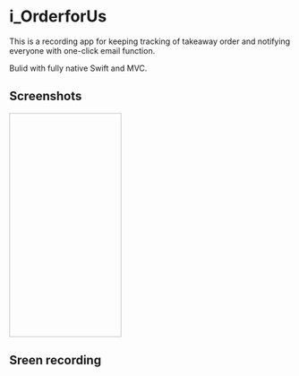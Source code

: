 # i_OrderforUs
This is a recording app for keeping tracking of takeaway order and notifying everyone with one-click email function.

Bulid with fully native Swift and MVC.

## Screenshots
<img scr="https://raw.githubusercontent.com/Gin6x/i_OrderforUs/blob/master/Images/mockApp1.PNG" width="200" height="400" />


## Sreen recording





